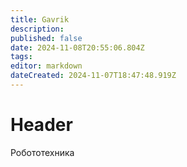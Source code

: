 ```yaml
---
title: Gavrik
description: 
published: false
date: 2024-11-08T20:55:06.804Z
tags: 
editor: markdown
dateCreated: 2024-11-07T18:47:48.919Z
---
```


<h1>Header</h1>

<a src="memberspages/Gavrik/robotics">Робототехника</a>